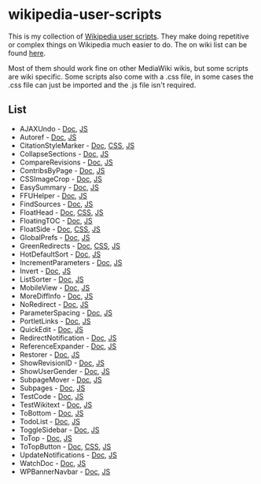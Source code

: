 # wikipedia-user-scripts

This is my collection of [Wikipedia user scripts](https://en.wikipedia.org/wiki/Wikipedia:User_scripts). They make doing repetitive or complex things on Wikipedia much easier to do. The on wiki list can be found [here](https://en.wikipedia.org/wiki/User:BrandonXLF/scripts).

Most of them should work fine on other MediaWiki wikis, but some scripts are wiki specific. Some scripts also come with a .css file, in some cases the .css file can just be imported and the .js file isn't required.

<!-- Update using py update-readme.py -->
## List

* AJAXUndo - [Doc](https://en.wikipedia.org/wiki/User:BrandonXLF/AJAXUndo), [JS](/src/AJAXUndo.js)
* Autoref - [Doc](https://en.wikipedia.org/wiki/User:BrandonXLF/Autoref), [JS](/src/Autoref.js)
* CitationStyleMarker - [Doc](https://en.wikipedia.org/wiki/User:BrandonXLF/CitationStyleMarker), [CSS](/src/CitationStyleMarker.css), [JS](/src/CitationStyleMarker.js)
* CollapseSections - [Doc](https://en.wikipedia.org/wiki/User:BrandonXLF/CollapseSections), [JS](/src/CollapseSections.js)
* CompareRevisions - [Doc](https://en.wikipedia.org/wiki/User:BrandonXLF/CompareRevisions), [JS](/src/CompareRevisions.js)
* ContribsByPage - [Doc](https://en.wikipedia.org/wiki/User:BrandonXLF/ContribsByPage), [JS](/src/ContribsByPage.js)
* CSSImageCrop - [Doc](https://en.wikipedia.org/wiki/User:BrandonXLF/CSSImageCrop), [JS](/src/CSSImageCrop.js)
* EasySummary - [Doc](https://en.wikipedia.org/wiki/User:BrandonXLF/EasySummary), [JS](/src/EasySummary.js)
* FFUHelper - [Doc](https://en.wikipedia.org/wiki/User:BrandonXLF/FFUHelper), [JS](/src/FFUHelper.js)
* FindSources - [Doc](https://en.wikipedia.org/wiki/User:BrandonXLF/FindSources), [JS](/src/FindSources.js)
* FloatHead - [Doc](https://en.wikipedia.org/wiki/User:BrandonXLF/FloatHead), [CSS](/src/FloatHead.css), [JS](/src/FloatHead.js)
* FloatingTOC - [Doc](https://en.wikipedia.org/wiki/User:BrandonXLF/FloatingTOC), [JS](/src/FloatingTOC.js)
* FloatSide - [Doc](https://en.wikipedia.org/wiki/User:BrandonXLF/FloatSide), [CSS](/src/FloatSide.css), [JS](/src/FloatSide.js)
* GlobalPrefs - [Doc](https://en.wikipedia.org/wiki/User:BrandonXLF/GlobalPrefs), [JS](/src/GlobalPrefs.js)
* GreenRedirects - [Doc](https://en.wikipedia.org/wiki/User:BrandonXLF/GreenRedirects), [CSS](/src/GreenRedirects.css), [JS](/src/GreenRedirects.js)
* HotDefaultSort - [Doc](https://en.wikipedia.org/wiki/User:BrandonXLF/HotDefaultSort), [JS](/src/HotDefaultSort.js)
* IncrementParameters - [Doc](https://en.wikipedia.org/wiki/User:BrandonXLF/IncrementParameters), [JS](/src/IncrementParameters.js)
* Invert - [Doc](https://en.wikipedia.org/wiki/User:BrandonXLF/Invert), [JS](/src/Invert.js)
* ListSorter - [Doc](https://en.wikipedia.org/wiki/User:BrandonXLF/ListSorter), [JS](/src/ListSorter.js)
* MobileView - [Doc](https://en.wikipedia.org/wiki/User:BrandonXLF/MobileView), [JS](/src/MobileView.js)
* MoreDiffInfo - [Doc](https://en.wikipedia.org/wiki/User:BrandonXLF/MoreDiffInfo), [JS](/src/MoreDiffInfo.js)
* NoRedirect - [Doc](https://en.wikipedia.org/wiki/User:BrandonXLF/NoRedirect), [JS](/src/NoRedirect.js)
* ParameterSpacing - [Doc](https://en.wikipedia.org/wiki/User:BrandonXLF/ParameterSpacing), [JS](/src/ParameterSpacing.js)
* PortletLinks - [Doc](https://en.wikipedia.org/wiki/User:BrandonXLF/PortletLinks), [JS](/src/PortletLinks.js)
* QuickEdit - [Doc](https://en.wikipedia.org/wiki/User:BrandonXLF/QuickEdit), [JS](/src/QuickEdit.js)
* RedirectNotification - [Doc](https://en.wikipedia.org/wiki/User:BrandonXLF/RedirectNotification), [JS](/src/RedirectNotification.js)
* ReferenceExpander - [Doc](https://en.wikipedia.org/wiki/User:BrandonXLF/ReferenceExpander), [JS](/src/ReferenceExpander.js)
* Restorer - [Doc](https://en.wikipedia.org/wiki/User:BrandonXLF/Restorer), [JS](/src/Restorer.js)
* ShowRevisionID - [Doc](https://en.wikipedia.org/wiki/User:BrandonXLF/ShowRevisionID), [JS](/src/ShowRevisionID.js)
* ShowUserGender - [Doc](https://en.wikipedia.org/wiki/User:BrandonXLF/ShowUserGender), [JS](/src/ShowUserGender.js)
* SubpageMover - [Doc](https://en.wikipedia.org/wiki/User:BrandonXLF/SubpageMover), [JS](/src/SubpageMover.js)
* Subpages - [Doc](https://en.wikipedia.org/wiki/User:BrandonXLF/Subpages), [JS](/src/Subpages.js)
* TestCode - [Doc](https://en.wikipedia.org/wiki/User:BrandonXLF/TestCode), [JS](/src/TestCode.js)
* TestWikitext - [Doc](https://en.wikipedia.org/wiki/User:BrandonXLF/TestWikitext), [JS](/src/TestWikitext.js)
* ToBottom - [Doc](https://en.wikipedia.org/wiki/User:BrandonXLF/ToBottom), [JS](/src/ToBottom.js)
* TodoList - [Doc](https://en.wikipedia.org/wiki/User:BrandonXLF/TodoList), [JS](/src/TodoList.js)
* ToggleSidebar - [Doc](https://en.wikipedia.org/wiki/User:BrandonXLF/ToggleSidebar), [JS](/src/ToggleSidebar.js)
* ToTop - [Doc](https://en.wikipedia.org/wiki/User:BrandonXLF/ToTop), [JS](/src/ToTop.js)
* ToTopButton - [Doc](https://en.wikipedia.org/wiki/User:BrandonXLF/ToTopButton), [CSS](/src/ToTopButton.css), [JS](/src/ToTopButton.js)
* UpdateNotifications - [Doc](https://en.wikipedia.org/wiki/User:BrandonXLF/UpdateNotifications), [JS](/src/UpdateNotifications.js)
* WatchDoc - [Doc](https://en.wikipedia.org/wiki/User:BrandonXLF/WatchDoc), [JS](/src/WatchDoc.js)
* WPBannerNavbar - [Doc](https://en.wikipedia.org/wiki/User:BrandonXLF/WPBannerNavbar), [JS](/src/WPBannerNavbar.js)

